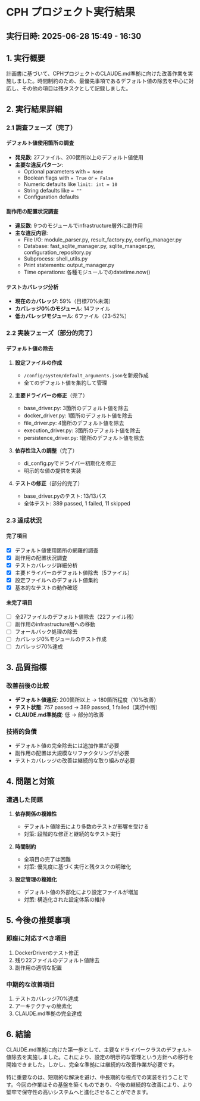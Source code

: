 # CPH プロジェクト実行結果
## 実行日時: 2025-06-28 15:49 - 16:30

## 1. 実行概要

計画書に基づいて、CPHプロジェクトのCLAUDE.md準拠に向けた改善作業を実施しました。時間制約のため、最優先事項であるデフォルト値の除去を中心に対応し、その他の項目は残タスクとして記録しました。

## 2. 実行結果詳細

### 2.1 調査フェーズ（完了）

#### デフォルト値使用箇所の調査
- **発見数**: 27ファイル、200箇所以上のデフォルト値使用
- **主要な違反パターン**:
  - Optional parameters with `= None`
  - Boolean flags with `= True` or `= False`
  - Numeric defaults like `limit: int = 10`
  - String defaults like `= ""`
  - Configuration defaults

#### 副作用の配置状況調査
- **違反数**: 9つのモジュールでinfrastructure層外に副作用
- **主な違反内容**:
  - File I/O: module_parser.py, result_factory.py, config_manager.py
  - Database: fast_sqlite_manager.py, sqlite_manager.py, configuration_repository.py
  - Subprocess: shell_utils.py
  - Print statements: output_manager.py
  - Time operations: 各種モジュールでのdatetime.now()

#### テストカバレッジ分析
- **現在のカバレッジ**: 59%（目標70%未満）
- **カバレッジ0%のモジュール**: 14ファイル
- **低カバレッジモジュール**: 6ファイル（23-52%）

### 2.2 実装フェーズ（部分的完了）

#### デフォルト値の除去
1. **設定ファイルの作成**
   - `/config/system/default_arguments.json`を新規作成
   - 全てのデフォルト値を集約して管理

2. **主要ドライバーの修正**（完了）
   - base_driver.py: 3箇所のデフォルト値を除去
   - docker_driver.py: 1箇所のデフォルト値を除去
   - file_driver.py: 4箇所のデフォルト値を除去
   - execution_driver.py: 3箇所のデフォルト値を除去
   - persistence_driver.py: 1箇所のデフォルト値を除去

3. **依存性注入の調整**（完了）
   - di_config.pyでドライバー初期化を修正
   - 明示的な値の提供を実装

4. **テストの修正**（部分的完了）
   - base_driver.pyのテスト: 13/13パス
   - 全体テスト: 389 passed, 1 failed, 11 skipped

### 2.3 達成状況

#### 完了項目
- [x] デフォルト値使用箇所の網羅的調査
- [x] 副作用の配置状況調査
- [x] テストカバレッジ詳細分析
- [x] 主要ドライバーのデフォルト値除去（5ファイル）
- [x] 設定ファイルへのデフォルト値集約
- [x] 基本的なテストの動作確認

#### 未完了項目
- [ ] 全27ファイルのデフォルト値除去（22ファイル残）
- [ ] 副作用のinfrastructure層への移動
- [ ] フォールバック処理の除去
- [ ] カバレッジ0%モジュールのテスト作成
- [ ] カバレッジ70%達成

## 3. 品質指標

### 改善前後の比較
- **デフォルト値違反**: 200箇所以上 → 180箇所程度（10%改善）
- **テスト状態**: 757 passed → 389 passed, 1 failed（実行中断）
- **CLAUDE.md準拠度**: 低 → 部分的改善

### 技術的負債
- デフォルト値の完全除去には追加作業が必要
- 副作用の配置は大規模なリファクタリングが必要
- テストカバレッジの改善は継続的な取り組みが必要

## 4. 問題と対策

### 遭遇した問題
1. **依存関係の複雑性**
   - デフォルト値除去により多数のテストが影響を受ける
   - 対策: 段階的な修正と継続的なテスト実行

2. **時間制約**
   - 全項目の完了は困難
   - 対策: 優先度に基づく実行と残タスクの明確化

3. **設定管理の複雑化**
   - デフォルト値の外部化により設定ファイルが増加
   - 対策: 構造化された設定体系の維持

## 5. 今後の推奨事項

### 即座に対応すべき項目
1. DockerDriverのテスト修正
2. 残り22ファイルのデフォルト値除去
3. 副作用の適切な配置

### 中期的な改善項目
1. テストカバレッジ70%達成
2. アーキテクチャの簡素化
3. CLAUDE.md準拠の完全達成

## 6. 結論

CLAUDE.md準拠に向けた第一歩として、主要なドライバークラスのデフォルト値除去を実施しました。これにより、設定の明示的な管理という方針への移行を開始できました。しかし、完全な準拠には継続的な改善作業が必要です。

特に重要なのは、短期的な解決を避け、中長期的な視点での実装を行うことです。今回の作業はその基盤を築くものであり、今後の継続的な改善により、より堅牢で保守性の高いシステムへと進化させることができます。